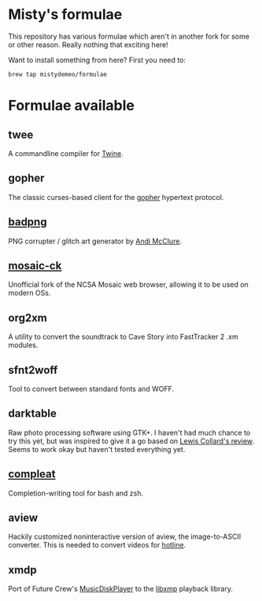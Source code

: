 Misty's formulae
================

This repository has various formulae which aren't in another fork for
some or other reason. Really nothing that exciting here!

Want to install something from here? First you need to:
```
brew tap mistydemeo/formulae
```

Formulae available
==================

twee
----

A commandline compiler for [Twine](http://gimcrackd.com/etc/src/).

gopher
------

The classic curses-based client for the [gopher](http://en.wikipedia.org/wiki/Gopher_%28protocol%29) hypertext protocol.

[badpng](https://bitbucket.org/runhello/badpng)
------

PNG corrupter / glitch art generator by [Andi McClure](http://runhello.com/).

[mosaic-ck](http://www.floodgap.com/retrotech/machten/mosaic/)
------

Unofficial fork of the NCSA Mosaic web browser, allowing it to be used on modern OSs.

org2xm
------

A utility to convert the soundtrack to Cave Story into FastTracker 2 .xm modules.

sfnt2woff
---------

Tool to convert between standard fonts and WOFF.

darktable
---------

Raw photo processing software using GTK+. I haven't had much chance to
try this yet, but was inspired to give it a go based on
[Lewis Collard's review](http://lewiscollard.com/tmp/darktable-linux-review/).
Seems to work okay but haven't tested everything yet.

[compleat](http://limpet.net/mbrubeck/2009/10/30/compleat.html)
--------

Completion-writing tool for bash and zsh.

aview
-----

Hackily customized noninteractive version of aview, the image-to-ASCII converter. This is needed to convert videos for [hotline](https://github.com/mistydemeo/hotline).

xmdp
----

Port of Future Crew's [MusicDiskPlayer](http://www.textfiles.com/computers/DOCUMENTATION/fcinfo17.txt) to the [libxmp](http://xmp.sourceforge.net/) playback library.
